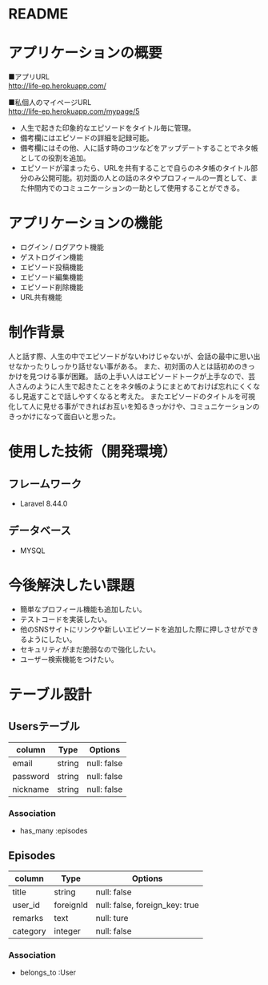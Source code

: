 # README

# アプリケーションの概要

■アプリURL<br>
http://life-ep.herokuapp.com/

■私個人のマイページURL<br>
http://life-ep.herokuapp.com/mypage/5

- 人生で起きた印象的なエピソードをタイトル毎に管理。
- 備考欄にはエピソードの詳細を記録可能。
- 備考欄にはその他、人に話す時のコツなどをアップデートすることでネタ帳としての役割を追加。
- エピソードが溜まったら、URLを共有することで自らのネタ帳のタイトル部分のみ公開可能。初対面の人との話のネタやプロフィールの一貫として、また仲間内でのコミュニケーションの一助として使用することができる。


# アプリケーションの機能
- ログイン / ログアウト機能
- ゲストログイン機能
- エピソード投稿機能
- エピソード編集機能
- エピソード削除機能
- URL共有機能

# 制作背景
人と話す際、人生の中でエピソードがないわけじゃないが、会話の最中に思い出せなかったりしっかり話せない事がある。
また、初対面の人とは話初めのきっかけを見つける事が困難。
話の上手い人はエピソードトークが上手なので、芸人さんのように人生で起きたことをネタ帳のようにまとめておけば忘れにくくなるし見返すことで話しやすくなると考えた。
またエピソードのタイトルを可視化して人に見せる事ができればお互いを知るきっかけや、コミュニケーションのきっかけになって面白いと思った。


# 使用した技術（開発環境）
## フレームワーク
- Laravel 8.44.0
## データベース
- MYSQL

# 今後解決したい課題
- 簡単なプロフィール機能も追加したい。
- テストコードを実装したい。
- 他のSNSサイトにリンクや新しいエピソードを追加した際に押しさせができるようにしたい。
- セキュリティがまだ脆弱なので強化したい。
- ユーザー検索機能をつけたい。

# テーブル設計

## Usersテーブル

| column           | Type    | Options     |
| ---------------- | ------- | ----------- |
| email            | string  | null: false |
| password         | string  | null: false |
| nickname         | string  | null: false |

### Association

- has_many :episodes

## Episodes

| column                | Type       | Options                                       |
| --------------------- | ---------- | --------------------------------------------- |
| title                 | string     | null: false                                   |
| user_id               | foreignId  | null: false, foreign_key: true                |
| remarks               | text       | null: ture                                    |
| category              | integer    | null: false                                   |

### Association

- belongs_to :User
